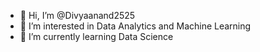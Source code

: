 - 👋 Hi, I’m @Divyaanand2525
- 👀 I’m interested in Data Analytics and Machine Learning
- 🌱 I’m currently learning Data Science

<!---
Divyaanand2525/Divyaanand2525 is a ✨ special ✨ repository because its `README.md` (this file) appears on your GitHub profile.
You can click the Preview link to take a look at your changes.
--->
